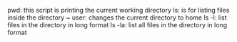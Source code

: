 pwd: this script is printing the current working directory
ls:  is for listing files inside the directory
~ user: changes the current directory to home 
ls -l: list files in the directory in long format
ls -la: list all files in the directory in long format  
